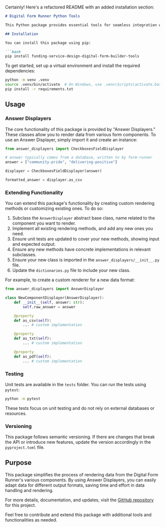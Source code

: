 Certainly! Here's a refactored README with an added installation section:

```markdown
# Digital Form Runner Python Tools

This Python package provides essential tools for seamless integration with the Digital Form Runner, allowing you to handle and render data stored and persisted by the runner. These tools simplify data rendering tasks, making it easy to work with various form components and render data in different formats.

## Installation

You can install this package using pip:

```bash
pip install funding-service-design-digital-form-builder-tools
```

To get started, set up a virtual environment and install the required dependencies:

```bash
python -m venv .venv
source .venv/bin/activate  # On Windows, use .venv\Scripts\activate.bat
pip install -r requirements.txt
```

## Usage

### Answer Displayers

The core functionality of this package is provided by "Answer Displayers." These classes allow you to render data from various form components. To use an Answer Displayer, simply import it and create an instance:

```python
from answer_displayers import CheckboxesFieldDisplayer

# answer typically comes from a database, written to by form-runner
answer = ["community-pride", "delivering-positive"]

displayer = CheckboxesFieldDisplayer(answer)

formatted_answer = displayer.as_csv
```

### Extending Functionality

You can extend this package's functionality by creating custom rendering methods or customizing existing ones. To do so:

1. Subclass the `AnswerDisplayer` abstract base class, name related to the component you want to render.
2. Implement all existing rendering methods, and add any new ones you need.
3. Ensure unit tests are updated to cover your new methods, showing input and expected output.
4. Ensure any new methods have concrete implementations in relevant subclasses.
5. Ensure your new class is imported in the `answer_displayers/__init__.py` file.
6. Update the `dictionaries.py` file to include your new class.

For example, to create a custom renderer for a new data format:

```python
from answer_displayers import AnswerDisplayer

class NewComponentDisplayer(AnswerDisplayer):
    def __init__(self, answer: str):
        self.raw_answer = answer

    @property
    def as_csv(self):
        ... # custom implementation

    @property
    def as_txt(self):
        ... # custom implementation

    @property
    def as_pdf(self):
        ... # custom implementation
```

### Testing

Unit tests are available in the `tests` folder. You can run the tests using `pytest`:

```bash
python -m pytest
```

These tests focus on unit testing and do not rely on external databases or resources.

### Versioning

This package follows semantic versioning. If there are changes that break the API or introduce new features, update the version accordingly in the `pyproject.toml` file.

## Purpose

This package simplifies the process of rendering data from the Digital Form Runner's various components. By using Answer Displayers, you can easily adapt data for different output formats, saving time and effort in data handling and rendering.

For more details, documentation, and updates, visit the [GitHub repository](https://github.com/communitiesuk/digital-form-builder/) for this project.

Feel free to contribute and extend this package with additional tools and functionalities as needed.
```

